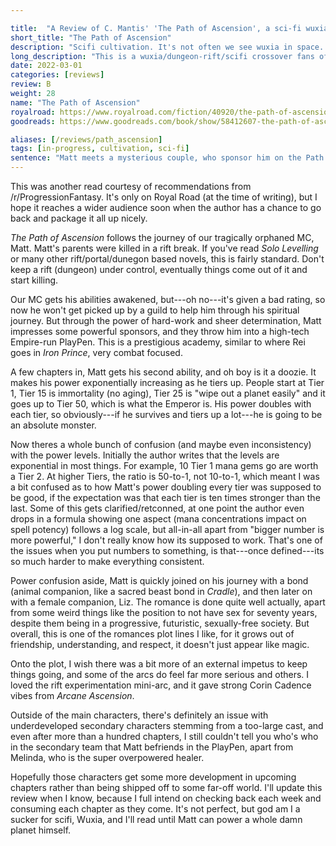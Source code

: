 ```yaml
---

title:  "A Review of C. Mantis' 'The Path of Ascension', a sci-fi wuxia novel with a staggering range of powers and power divides."
short_title: "The Path of Ascension"
description: "Scifi cultivation. It's not often we see wuxia in space. It's not common we see it done well, either."
long_description: "This is a wuxia/dungeon-rift/scifi crossover fans of the cultivation genre will enjoy. The plot is classic power struggle the orphaned MC goes through in his quest to be stronger, but its done with a good trio of characters, and the supporting cast are mostly done well."
date: 2022-03-01
categories: [reviews]
review: B
weight: 28
name: "The Path of Ascension"
royalroad: https://www.royalroad.com/fiction/40920/the-path-of-ascension
goodreads: https://www.goodreads.com/book/show/58412607-the-path-of-ascension

aliases: [/reviews/path_ascension]
tags: [in-progress, cultivation, sci-fi]
sentence: "Matt meets a mysterious couple, who sponsor him on the Path of Ascension."
---
```


This was another read courtesy of recommendations from /r/ProgressionFantasy. It's only on Royal Road (at the time of writing), but I hope it reaches a wider audience soon when the author has a chance to go back and package it all up nicely.

*The Path of Ascension* follows the journey of our tragically orphaned MC, Matt. Matt's parents were killed in a rift break. If you've read *Solo Levelling* or many other rift/portal/dunegon based novels, this is fairly standard. Don't keep a rift (dungeon) under control, eventually things come out of it and start killing.

Our MC gets his abilities awakened, but---oh no---it's given a bad rating, so now he won't get picked up by a guild to help him through his spiritual journey. But through the power of hard-work and sheer determination, Matt impresses some powerful sponsors, and they throw him into a high-tech Empire-run PlayPen. This is a prestigious academy, similar to where Rei goes in *Iron Prince*, very combat focused.

A few chapters in, Matt gets his second ability, and oh boy is it a doozie. It makes his power exponentially increasing as he tiers up. People start at Tier 1, Tier 15 is immortality (no aging), Tier 25 is "wipe out a planet easily" and it goes up to Tier 50, which is what the Emperor is. His power doubles with each tier, so obviously---if he survives and tiers up a lot---he is going to be an absolute monster.

Now theres a whole bunch of confusion (and maybe even inconsistency) with the power levels. Initially the author writes that the levels are exponential in most things. For example, 10 Tier 1 mana gems go are worth a Tier 2. At higher Tiers, the ratio is 50-to-1, not 10-to-1, which meant I was a bit confused as to how Matt's power doubling every tier was supposed to be good, if the expectation was that each tier is ten times stronger than the last. Some of this gets clarified/retconned, at one point the author even drops in a formula showing one aspect (mana concentrations impact on spell potency) follows a log scale, but all-in-all apart from "bigger number is more powerful," I don't really know how its supposed to work. That's one of the issues when you put numbers to something, is that---once defined---its so much harder to make everything consistent.

Power confusion aside, Matt is quickly joined on his journey with a bond (animal companion, like a sacred beast bond in *Cradle*), and then later on with a female companion, Liz. The romance is done quite well actually, apart from some weird things like the position to not have sex for seventy years, despite them being in a progressive, futuristic, sexually-free society. But overall, this is one of the romances plot lines I like, for it grows out of friendship, understanding, and respect, it doesn't just appear like magic.

Onto the plot, I wish there was a bit more of an external impetus to keep things going, and some of the arcs do feel far more serious and others. I loved the rift experimentation mini-arc, and it gave strong Corin Cadence vibes from *Arcane Ascension*. 

Outside of the main characters, there's definitely an issue with underdeveloped secondary characters stemming from a too-large cast, and even after more than a hundred chapters, I still couldn't tell you who's who in the secondary team that Matt befriends in the PlayPen, apart from Melinda, who is the super overpowered healer.

Hopefully those characters get some more development in upcoming chapters rather than being shipped off to some far-off world. I'll update this review when I know, because I full intend on checking back each week and consuming each chapter as they come. It's not perfect, but god am I a sucker for scifi, Wuxia, and I'll read until Matt can power a whole damn planet himself.
